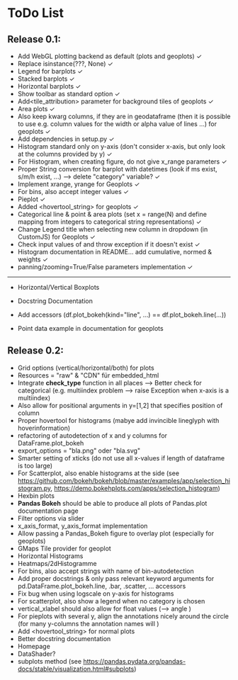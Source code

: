 # ToDo List

## Release 0.1:
 
- Add WebGL plotting backend as default (plots and geoplots) ✓
- Replace isinstance(???, None) ✓
- Legend for barplots ✓
- Stacked barplots ✓
- Horizontal barplots ✓
- Show toolbar as standard option ✓
- Add<tile_attribution> parameter for background tiles of geoplots ✓
- Area plots ✓
- Also keep kwarg columns, if they are in geodataframe (then it is possible to use e.g. column values for the width or alpha value of lines ...) for geoplots ✓
- Add dependencies in setup.py ✓
- Histogram standard only on y-axis (don't consider x-axis, but only look at the columns provided by y) ✓
- For Histogram, when creating figure, do not give x_range parameters ✓
- Proper String conversion for barplot with datetimes (look if ms exist, s/m/h exist, ...) --> delete "category" variable? ✓
- Implement xrange, yrange for Geoplots ✓
- For bins, also accept integer values ✓
- Pieplot ✓
- Added <hovertool_string> for geoplots ✓
- Categorical line  & point & area plots (set x = range(N) and define mapping from integers to categorical string representations)  ✓
- Change Legend title when selecting new column in dropdown (in CustomJS) for Geoplots ✓
- Check input values of <kind> and throw exception if it doesn't exist ✓
- Histogram documentation in README... add cumulative, normed & weights ✓
- panning/zooming=True/False parameters implementation ✓

---
- Horizontal/Vertical Boxplots
- Docstring Documentation
- Add accessors (df.plot_bokeh(kind="line", ...) == df.plot_bokeh.line(...))



- Point data example in documentation for geoplots

## Release 0.2:
- Grid options (vertical/horizontal/both) for plots
- Resources = "raw" & "CDN" für embedded_html
- Integrate **check_type** function in all places --> Better check for categorical (e.g. multiindex problem --> raise Exception when x-axis is a multiindex)
- Also allow for positional arguments in y=[1,2] that specifies position of column
- Proper hovertool for histograms (mabye add invincible lineglyph with hoverinformation)
- refactoring of autodetection of x and y columns for DataFrame.plot_bokeh
- export_options = "bla.png" oder "bla.svg"
- Smarter setting of xticks (do not use all x-values if length of dataframe is too large)
- For Scatterplot, also enable histograms at the side (see https://github.com/bokeh/bokeh/blob/master/examples/app/selection_histogram.py, https://demo.bokehplots.com/apps/selection_histogram)
- Hexbin plots
- **Pandas Bokeh** should be able to produce all plots of Pandas.plot documentation page
- Filter options via slider
- x_axis_format, y_axis_format implementation
- Allow passing a Pandas_Bokeh figure to overlay plot (especially for geoplots)
- GMaps Tile provider for geoplot
- Horizontal Histograms
- Heatmaps/2dHistogramme
- For bins, also accept strings with name of bin-autodetection
- Add proper docstrings & only pass relevant keyword arguments for pd.DataFrame.plot_bokeh.line, .bar, .scatter, ... accessors 
- Fix bug when using logscale on y-axis for histograms
- For scatterplot, also show a legend when no category is chosen
- vertical_xlabel should also allow for float values (--> angle )
- For pieplots with several y, align the annotations nicely around the circle (for many y-columns the annotation names will )
- Add <hovertool_string> for normal plots
- Better docstring documentation
- Homepage
- DataShader?
- subplots method (see https://pandas.pydata.org/pandas-docs/stable/visualization.html#subplots)